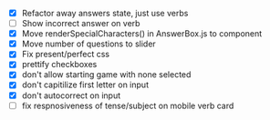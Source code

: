 - [x] Refactor away answers state, just use verbs
- [ ] Show incorrect answer on verb
- [x] Move renderSpecialCharacters() in AnswerBox.js to component
- [x] Move number of questions to slider
- [x] Fix present/perfect css
- [x] prettify checkboxes
- [x] don't allow starting game with none selected
- [x] don't capitilize first letter on input
- [x] don't autocorrect on input
- [ ] fix respnosiveness of tense/subject on mobile verb card
